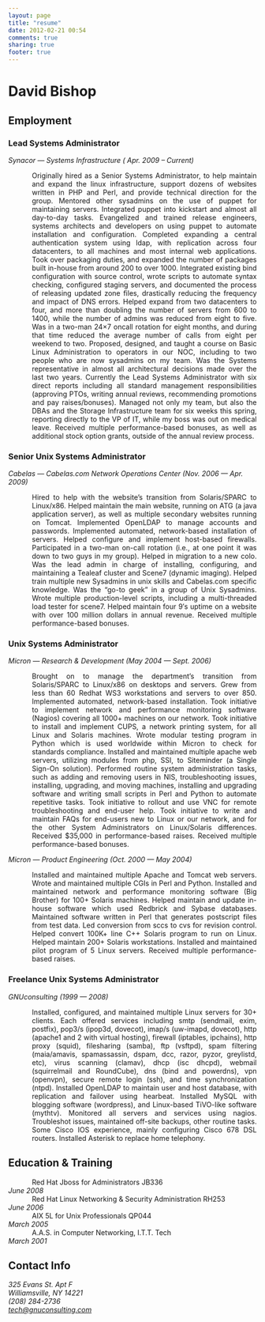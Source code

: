 ```yaml
---
layout: page
title: "resume"
date: 2012-02-21 00:54
comments: true
sharing: true
footer: true
---
```


<h1>David Bishop</h1>
<h2>Employment</h2>
<h3>Lead Systems Administrator</h3>
<p><span style="font-style: italic;"><em>Synacor &mdash; Systems Infrastructure ( Apr. 2009 &#8211; Current)</em></span></p>
<div style="margin-left: 0.5in; margin-bottom: 0in; text-align: justify;">
Originally hired as a Senior Systems Administrator, to help maintain and expand the linux infrastructure, support dozens of websites written in PHP and Perl, and provide technical direction for the group. Mentored other sysadmins on the use of puppet for maintaining servers. Integrated puppet into kickstart and almost all day-to-day tasks. Evangelized and trained release engineers, systems architects and developers on using puppet to automate installation and configuration. Completed expanding a central authentication system using ldap, with replication across four datacenters, to all machines and most internal web applications. Took over packaging duties, and expanded the number of packages built in-house from around 200 to over 1000. Integrated existing bind configuration with source control, wrote scripts to automate syntax checking, configured staging servers, and documented the process of releasing updated zone files, drastically reducing the frequency and impact of DNS errors. Helped expand from two datacenters to four, and more than doubling the number of servers from 600 to 1400, while the number of admins was reduced from eight to five. Was in a two-man 24&#215;7 oncall rotation for eight months, and during that time reduced the average number of calls from eight per weekend to two. Proposed, designed, and taught a course on Basic Linux Administration to operators in our NOC, including to two people who are now sysadmins on my team. Was the Systems representative in almost all architectural decisions made over the last two years. Currently the Lead Systems Administrator with six direct reports including all standard management responsibilities (approving PTOs, writing annual reviews, recommending promotions and pay raises/bonuses). Managed not only my team, but also the DBAs and the Storage Infrastructure team for six weeks this spring, reporting directly to the VP of IT, while my boss was out on medical leave. Received multiple performance-based bonuses, as well as additional stock option grants, outside of the annual review process.
</div>
<p></p>
<h3>Senior Unix Systems Administrator</h3>
<p><span style="font-style: italic;"><em>Cabelas &mdash; Cabelas.com Network Operations Center (Nov.  2006 &mdash; Apr. 2009)</em></span></p>
<div style="margin-left: 0.5in; margin-bottom: 0in; text-align: justify;">
Hired to help with the website&#8217;s transition from Solaris/SPARC to Linux/x86.  Helped maintain the main website, running on ATG (a java application server), as well as multiple secondary websites running on Tomcat. Implemented OpenLDAP to manage accounts and passwords.  Implemented  automated, network-based installation of servers.  Helped configure and implement  host-based firewalls.  Participated in a two-man on-call rotation (i.e., at one point it was down to two guys in my group).  Helped in migration to a new colo.  Was the lead admin in charge of installing, configuring, and maintaining a Tealeaf cluster and Scene7 (dynamic imaging).  Helped train multiple new Sysadmins in unix skills and Cabelas.com specific knowledge.  Was the &#8220;go-to geek&#8221; in a group of Unix Sysadmins. Wrote multiple production-level scripts, including a multi-threaded load tester for scene7.  Helped maintain four 9&#8242;s uptime on a website with over 100 million dollars in annual revenue.  Received multiple performance-based bonuses.
</div>
<p></p>
<h3>Unix Systems Administrator</h3>
<p><span style="font-style: italic;"><em>Micron &mdash; Research &amp; Development (May  2004 &mdash; Sept. 2006)</em></span></p>
<div style="margin-left: 0.5in; margin-bottom: 0in; text-align: justify;">
Brought on to manage the department&#8217;s transition from Solaris/SPARC to Linux/x86 on desktops and servers.  Grew from less than 60 Redhat WS3 workstations and servers to over 850.  Implemented automated, network-based installation.  Took initiative to implement network and performance monitoring software (Nagios) covering all 1000+ machines on our network.  Took initiative to install and implement CUPS, a network printing system, for all Linux and Solaris machines.  Wrote modular testing program in Python which is used worldwide within Micron to check for standards compliance.  Installed and maintained multiple apache web servers, utilizing modules from php, SSI, to Siteminder (a Single Sign-On solution).  Performed routine system administration tasks, such as adding and removing users in NIS, troubleshooting issues, installing, upgrading, and moving machines, installing and upgrading software and writing small scripts in Perl and Python to automate repetitive tasks.  Took initiative to rollout and use VNC for remote troubleshooting and end-user help.  Took initiative to write and maintain FAQs for end-users new to Linux or our network, and for the other System Administrators on Linux/Solaris differences.  Received $35,000 in performance-based raises.  Received multiple performance-based bonuses.
</div>
<p>
<span style="font-style: italic;"><em>Micron &mdash; Product Engineering (Oct.  2000 &mdash; May 2004)</em></span></p>
<div style="margin-left: 0.5in; margin-bottom: 0in; text-align: justify">
Installed and maintained multiple Apache and Tomcat web servers.  Wrote and maintained multiple CGIs in Perl and Python.  Installed and maintained network and performance monitoring software (Big Brother) for 100+ Solaris machines.  Helped maintain and update in-house software which used Redbrick and Sybase databases. Maintained software written in Perl that generates postscript files from test data.  Led conversion from sccs to cvs for revision control.  Helped convert 100K+ line C++ Solaris program to run on Linux.  Helped maintain 200+ Solaris workstations.  Installed and maintained pilot program of 5 Linux servers.  Received multiple performance-based raises.
</div>
<p></p>
<h3>Freelance Unix Systems Administrator</h3>
<p><span style="font-style: italic;"><em>GNUconsulting (1999 &mdash; 2008)</em></span></p>
<div style="margin-left: 0.5in; margin-bottom: 0in; text-align: justify">
Installed, configured, and maintained multiple Linux servers for 30+ clients.  Each offered services including smtp (sendmail, exim, postfix), pop3/s (ipop3d, dovecot), imap/s (uw-imapd, dovecot), http (apache1 and 2  with virtual hosting), firewall (iptables, ipchains), http proxy (squid), filesharing (samba), ftp (vsftpd), spam filtering (maia/amavis, spamassassin, dspam, dcc, razor, pyzor, greylistd, etc), virus scanning (clamav), dhcp (isc dhcpd), webmail (squirrelmail and RoundCube), dns (bind and powerdns), vpn (openvpn), secure remote login (ssh), and time synchronization (ntpd).  Installed OpenLDAP to maintain user and host database, with replication and failover using hearbeat.  Installed MySQL with blogging software (wordpress), and Linux-based TiVO-like software (mythtv).  Monitored all servers and services using nagios.  Troubleshot issues, maintained off-site backups, other routine tasks.  Some Cisco IOS experience, mainly configuring Cisco 678 DSL routers.  Installed Asterisk to replace home telephony.
</div>
<p></p>
<h2>Education &amp; Training</h2>
<p><span style="margin-left: 0.5in; "> Red Hat Jboss for Administrators JB336 </span><br /> <span style="font-style: italic;text-align:right;">June 2008</span> <br />
<span style="margin-left: 0.5in; "> Red Hat Linux Networking &amp; Security Administration RH253 </span> <br /> <span style="font-style:  italic;text-align:right;">June 2006</span> <br />
<span style="margin-left: 0.5in; "> AIX 5L for Unix Professionals QP044 </span><br /><span style="font-style: italic;text-align:right;">March 2005</span> <br />
<span style="margin-left: 0.5in; "> A.A.S. in Computer Networking, I.T.T. Tech</span><br /> <span style="font-style: italic;text-align:right;"> March 2001</span> </p>
<div>
<h2>Contact Info</h2>
<p><em>325 Evans St. Apt F</em>
<br />
<em>Williamsville, NY 14221</em>
<br />
<em>(208) 284-2736</em>
<br />
<em><a href="mailto:tech@gnuconsulting.com">tech@gnuconsulting.com</a></em>
</p>
</div>
